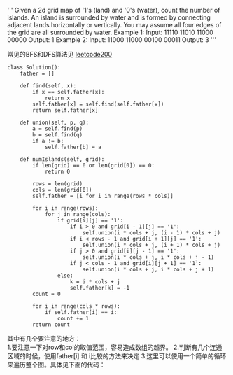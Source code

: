 '''
Given a 2d grid map of '1's (land) and '0's (water), count the number of islands. An island is surrounded by water and is formed by connecting adjacent lands horizontally or vertically. You may assume all four edges of the grid are all surrounded by water.
Example 1:
Input:
11110
11010
11000
00000
Output: 1
Example 2:
Input:
11000
11000
00100
00011
Output: 3
'''

常见的BFS和DFS算法见
[leetcode200](https://github.com/liuyaqiao/Algorithms/blob/master/src/200.py)

```
class Solution():   
    father = []
       
    def find(self, x):
        if x == self.father[x]:
            return x
        self.father[x] = self.find(self.father[x])
        return self.father[x]
            
    def union(self, p, q):
        a = self.find(p)
        b = self.find(q)
        if a != b:
            self.father[b] = a
    
    def numIslands(self, grid):
        if len(grid) == 0 or len(grid[0]) == 0:
            return 0
        
        rows = len(grid)
        cols = len(grid[0])
        self.father = [i for i in range(rows * cols)]

        for i in range(rows):
            for j in range(cols):
                if grid[i][j] == '1':
                    if i > 0 and grid[i - 1][j] == '1':
                        self.union(i * cols + j, (i - 1) * cols + j)
                    if i < rows - 1 and grid[i + 1][j] == '1':
                        self.union(i * cols + j, (i + 1) * cols + j)
                    if j > 0 and grid[i][j - 1] == '1':
                        self.union(i * cols + j, i * cols + j - 1)
                    if j < cols - 1 and grid[i][j + 1] == '1':
                        self.union(i * cols + j, i * cols + j + 1)
                else:
                    k = i * cols + j
                    self.father[k] = -1
        count = 0
        
        for i in range(cols * rows):
            if self.father[i] == i:
                count += 1
        return count
```
其中有几个要注意的地方：  
1.要注意一下对row和col的取值范围，容易造成数组的越界。
2.判断有几个连通区域的时候，使用father[i] 和 i比较的方法来决定
3.这里可以使用一个简单的循环来遍历整个图。具体见下面的代码：

